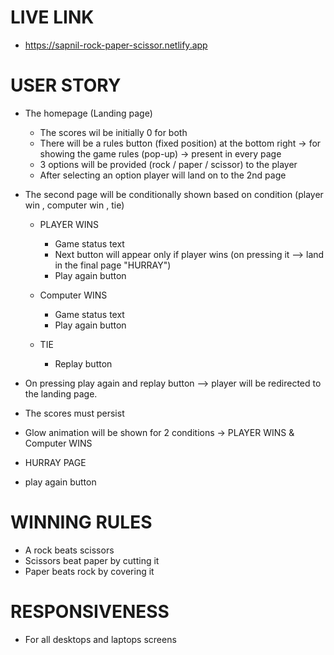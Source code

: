 # LIVE LINK 
 - https://sapnil-rock-paper-scissor.netlify.app

# USER STORY
  - The homepage (Landing page)
    - The scores wil be initially 0 for both
    - There will be a rules button (fixed position) at the bottom right -> for showing the game rules (pop-up) -> present in every page
    - 3 options will be provided (rock / paper / scissor) to the player
    - After selecting an option player will land on to the 2nd page 

 - The second page will be conditionally shown based on condition (player win , computer win , tie)

   - PLAYER WINS
     - Game status text
     - Next button will appear only if player wins (on pressing it --> land in the final page "HURRAY")
     - Play again button

   - Computer WINS
     - Game status text
     - Play again button

   - TIE
     - Replay button


- On pressing play again and replay button --> player will be redirected to the landing page.
- The scores must persist

- Glow animation will be shown for 2 conditions -> PLAYER WINS & Computer WINS


- HURRAY PAGE
 - play again button


# WINNING RULES
 - A rock beats scissors
 - Scissors beat paper by cutting it
 - Paper beats rock by covering it


 # RESPONSIVENESS
  - For all desktops and laptops screens

